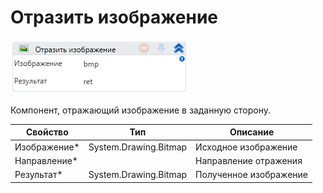 # Отразить изображение

![](<../../../../.gitbook/assets/image (5).png>)

Компонент, отражающий изображение в заданную сторону.

| Свойство      | Тип                   | Описание               |
| ------------- | --------------------- | ---------------------- |
| Изображение\* | System.Drawing.Bitmap | Исходное изображение   |
| Направление\* |                       | Направление отражения  |
| Результат\*   | System.Drawing.Bitmap | Полученное изображение |

